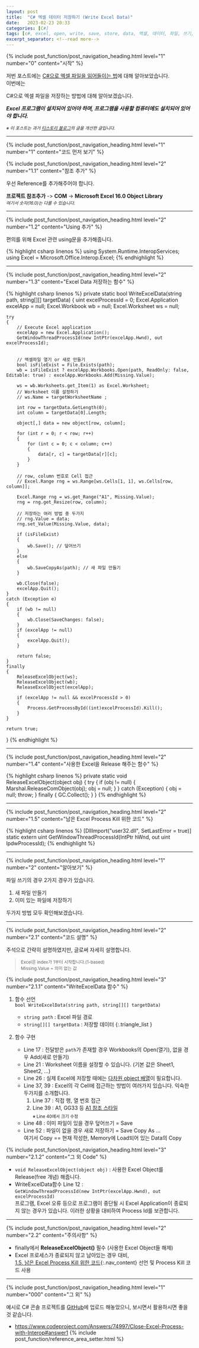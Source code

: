 ```yaml
---
layout: post
title:  "C# 엑셀 데이터 저장하기 (Write Excel Data)"
date:   2023-02-23 20:33
categories: [C#]
tags: [c#, excel, open, write, save, store, data, 엑셀, 데이터, 파일, 쓰기, 내보내기, 저장하기]
excerpt_separator: <!--read more-->
---
```



<!-- header for toc -->
{% include post_function/post_navigation_heading.html level="1" number="0" content="시작" %}

저번 포스트에는 [C#으로 엑셀 파일을 읽어들이는 법][CSharp-read-excel-data]에 대해 알아보았습니다.  
이번에는 
<!--start excerpt-->
C#으로 엑셀 파일을 저장하는 방법에 대해 알아보겠습니다.
<!--read more-->

***Excel 프로그램이 설치되어 있어야 하며, 프로그램을 사용할 컴퓨터에도 설치되어 있어야 합니다.***

<sub>*※ 이 포스트는 과거 [티스토리 블로그][Origin-Tistory-Post]의 글을 개선한 글입니다.*</sub>


----


<!-- include for toc -->
{% include post_function/post_navigation_heading.html level="1" number="1" content="코드 먼저 보기" %}


<!-- include for toc -->
{% include post_function/post_navigation_heading.html level="2" number="1.1" content="참조 추가" %}

우선 Reference를 추가해주어야 합니다.

**프로젝트 참조추가** -> **COM** -> **Microsoft Excel 16.0 Object Library**  
<sub>*여기서 숫자(16.0)는 다를 수 있습니다.*</sub>


----


<!-- include for toc -->
{% include post_function/post_navigation_heading.html level="2" number="1.2" content="Using 추가" %}

편의를 위해 Excel 관련 using문을 추가해줍니다.

{% highlight csharp linenos %}
using System.Runtime.InteropServices;
using Excel = Microsoft.Office.Interop.Excel;
{% endhighlight %}


----


<!-- include for toc -->
{% include post_function/post_navigation_heading.html level="2" number="1.3" content="Excel Data 저장하는 함수" %}

<!-- #region code -->
{% highlight csharp linenos %}
private static bool WriteExcelData(string path, string[][] targetData)
{
    uint excelProcessId = 0;
    Excel.Application excelApp = null;
    Excel.Workbook wb = null;
    Excel.Worksheet ws = null;

    try
    {
        // Execute Excel application
        excelApp = new Excel.Application();
        GetWindowThreadProcessId(new IntPtr(excelApp.Hwnd), out excelProcessId);


        // 엑셀파일 열기 or 새로 만들기
        bool isFileExist = File.Exists(path);
        wb = isFileExist ? excelApp.Workbooks.Open(path, ReadOnly: false, Editable: true) : excelApp.Workbooks.Add(Missing.Value);

        ws = wb.Worksheets.get_Item(1) as Excel.Worksheet;
        // Worksheet 이름 설정하기
        // ws.Name = targetWorksheetName ;
        
        int row = targetData.GetLength(0);
        int column = targetData[0].Length;

        object[,] data = new object[row, column];

        for (int r = 0; r < row; r++)
        {
            for (int c = 0; c < column; c++)
            {
                data[r, c] = targetData[r][c];
            }
        }

        // row, column 번호로 Cell 접근
        // Excel.Range rng = ws.Range[ws.Cells[1, 1], ws.Cells[row, column]];

        Excel.Range rng = ws.get_Range("A1", Missing.Value);
        rng = rng.get_Resize(row, column);

        // 저장하는 여러 방법 중 두가지
        // rng.Value = data;
        rng.set_Value(Missing.Value, data);

        if (isFileExist)
        {
            wb.Save(); // 덮어쓰기
        }
        else
        {
            wb.SaveCopyAs(path); // 새 파일 만들기
        }

        wb.Close(false);
        excelApp.Quit();
    }
    catch (Exception e)
    {
        if (wb != null)
        {
            wb.Close(SaveChanges: false);
        }
        if (excelApp != null)
        {
            excelApp.Quit();
        }

        return false;
    }
    finally
    {
        ReleaseExcelObject(ws);
        ReleaseExcelObject(wb);
        ReleaseExcelObject(excelApp);

        if (excelApp != null && excelProcessId > 0)
        {
            Process.GetProcessById((int)excelProcessId).Kill();
        }
    }

    return true;
}
{% endhighlight %}
<!-- #endregion code -->


----


<!-- include for toc -->
{% include post_function/post_navigation_heading.html level="2" number="1.4" content="사용한 Excel을 Release 해주는 함수" %}

{% highlight csharp linenos %}
private static void ReleaseExcelObject(object obj)
{
    try
    {
        if (obj != null)
        {
            Marshal.ReleaseComObject(obj);
            obj = null;
        }
    }
    catch (Exception)
    {
        obj = null;
        throw;
    }
    finally
    {
        GC.Collect();
    }
}
{% endhighlight %}


----


<!-- include for toc -->
{% include post_function/post_navigation_heading.html level="2" number="1.5" content="남은 Excel Process Kill 위한 코드" %}

{% highlight csharp linenos %}
[DllImport("user32.dll", SetLastError = true)]
static extern uint GetWindowThreadProcessId(IntPtr hWnd, out uint lpdwProcessId);
{% endhighlight %}


----


<!-- include for toc -->
{% include post_function/post_navigation_heading.html level="1" number="2" content="알아보기" %}

파일 쓰기의 경우 2가지 경우가 있습니다.
 1. 새 파일 만들기
 2. 이미 있는 파일에 저장하기

두가지 방법 모두 확인해보겠습니다.


----


<!-- include for toc -->
{% include post_function/post_navigation_heading.html level="2" number="2.1" content="코드 설명" %}

주석으로 간략히 설명하였지만, 글로써 자세히 설명합니다.

> <sub>Excel은 index가 1부터 시작합니다.(1-based)  
> Missing.Value = 의미 없는 값</sub>


{% include post_function/post_navigation_heading.html level="3" number="2.1.1" content="WriteExcelData 함수" %}

1. 함수 선언  
   `bool WriteExcelData(string path, string[][] targetData)`
    * `string path` : Excel 파일 경로
    * `string[][] targetData` : 저장할 데이터
    {:.triangle_list }

1. 함수 구현
   - Line 17 : 전달받은 `path`가 존재할 경우 Workbooks의 Open(열기), 없을 경우 Add(새로 만들기)
   - Line 21 : Worksheet 이름을 설정할 수 있습니다. (기본 값은 Sheet1, Sheet2, ...)
   - Line 26 : 실제 Excel에 저장할 때에는 [다차원 object 배열][CSharp-Multidimensional-Array]이 필요합니다.
   - Line 37, 39 : Excel의 각 Cell에 접근하는 방법이 여러가지 있습니다. 익숙한 두가지를 소개합니다.
       1. Line 37 : 직접 행, 열 번호 접근
       2. Line 39 : A1, GG33 등 [A1 참조 스타일][Excel-A1-Reference-Style]  
          <sub>※ Line 40에서 크기 수정</sub>
   - Line 48 : 이미 파일이 있을 경우 덮어쓰기 = Save
   - Line 52 : 파일이 없을 경우 새로 저장하기 = Save Copy As ...  
   여기서 Copy == 현재 작성한, Memory에 Load되어 있는 Data의 Copy


{% include post_function/post_navigation_heading.html level="3" number="2.1.2" content="그 외 Code" %}

 - `void ReleaseExcelObject(object obj)` : 사용한 Excel Object를 Release(free 개념) 해줍니다.
 - WriteExcelData함수 Line 12 :  
   `GetWindowThreadProcessId(new IntPtr(excelApp.Hwnd), out excelProcessId)`  
   프로그램, Excel 오류 등으로 프로그램이 중단될 시 Excel Application이 종료되지 않는 경우가 있습니다. 
   이러한 상황을 대비하여 Process Id를 보관합니다.


----


<!-- include for toc -->
{% include post_function/post_navigation_heading.html level="2" number="2.2" content="주의사항" %}

 - finally에서 **ReleaseExcelObject()** 필수 (사용한 Excel Object들 해제)
 - Excel 프로세스가 종료되지 않고 남아있는 경우 대비,  
   [1.5. 남은 Excel Process Kill 위한 코드](#nav-1-5){:.nav_content} 선언 및 Process Kill 코드 사용


----


<!-- include for toc -->
{% include post_function/post_navigation_heading.html level="1" number="000" content="그 외" %}

예시로 C# 콘솔 프로젝트를 [GitHub][GitHub-Sample]에 업로드 해놓았으니, 보시면서 활용하시면 좋을 것 같습니다.




<!-- reference area -->
  - <https://www.codeproject.com/Answers/74997/Close-Excel-Process-with-Interop#answer1>
{% include post_function/reference_area_setter.html %}




[GitHub-Sample]: https://github.com/GiGong/BlogPostSample/tree/master/Console/WriteExcelData
[CSharp-read-excel-data]: https://www.gigong.io/2022/02/07/CSharp-read-excel-data
[Origin-Tistory-Post]: https://gigong.tistory.com/96
[CSharp-Multidimensional-Array]: https://learn.microsoft.com/ko-kr/dotnet/csharp/programming-guide/arrays/multidimensional-arrays
[Excel-A1-Reference-Style]: https://learn.microsoft.com/ko-kr/dotnet/csharp/programming-guide/arrays/multidimensional-arrays